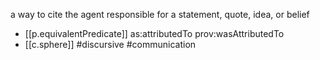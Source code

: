 


a way to cite the agent responsible for a statement, quote, idea, or belief

- [[p.equivalentPredicate]] as:attributedTo prov:wasAttributedTo
- [[c.sphere]] #discursive #communication
